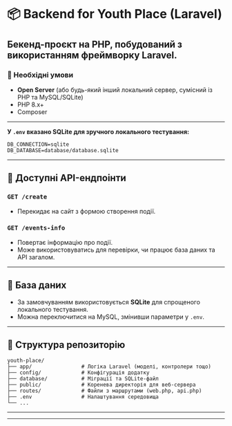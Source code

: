 # 📦 Backend for Youth Place (Laravel)

Бекенд-проєкт на PHP, побудований з використанням фреймворку **Laravel**.  
---
### 🔧 Необхідні умови

- **Open Server** (або будь-який інший локальний сервер, сумісний із PHP та MySQL/SQLite)
- PHP 8.x+
- Composer

---
**У `.env` вказано SQLite для зручного локального тестування:**

   ```env
   DB_CONNECTION=sqlite
   DB_DATABASE=database/database.sqlite
   ```
---

## 📡 Доступні API-ендпоінти

### `GET /create`

- Перекидає на сайт з формою створення події.

### `GET /events-info`

- Повертає інформацію про події.
- Може використовуватись для перевірки, чи працює база даних та API загалом.

---

## 🧪 База даних

- За замовчуванням використовується **SQLite** для спрощеного локального тестування.
- Можна переключитися на MySQL, змінивши параметри у `.env`.

---

## 📂 Структура репозиторію

```
youth-place/
├── app/                # Логіка Laravel (моделі, контролери тощо)
├── config/             # Конфігурація додатку
├── database/           # Міграції та SQLite-файл
├── public/             # Коренева директорія для веб-сервера
├── routes/             # Файли з маршрутами (web.php, api.php)
├── .env                # Налаштування середовища
└── ...
```

---

---
